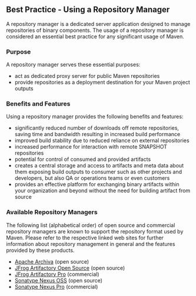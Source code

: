 ## Best Practice - Using a Repository Manager

A repository manager is a dedicated server application designed to manage
repositories of binary components. The usage of a repository manager is 
considered an essential best practice for any significant usage of Maven.


### Purpose

A repository manager serves these essential purposes:

* act as dedicated proxy server for public Maven repositories
* provide repositories as a deployment destination for your Maven project 
outputs

### Benefits and Features

Using a repository manager provides the following benefits and features:

* significantly reduced number of downloads off remote repositories, saving time
and bandwidth resulting in increased build performance
* improved build stability due to reduced reliance on external repositories
* increased performance for interaction with remote SNAPSHOT repositories
* potential for control of consumed and provided artifacts
* creates a central storage and access to artifacts and meta data about them 
exposing build outputs to consumer such as other projects and developers, but 
also QA or operations teams or even customers 
* provides an effective platform for exchanging binary artifacts within 
your organization and beyond without the need for building artifact from source

### Available Repository Managers

The following list (alphabetical order) of open source and commercial repository
 managers are known to support the repository format used by Maven. Please refer to the respective linked web sites for further information about repository management in general 
and the features provided by these products.

* <a href="http://archiva.apache.org/" target="_blank" rel="nofollow">Apache Archiva</a> (open source)
* <a href="http://www.jfrog.com/open-source" target="_blank" rel="nofollow">JFrog Artifactory Open Source</a> (open source)
* <a href="http://www.jfrog.com/artifactory/" target="_blank" rel="nofollow">JFrog Artifactory Pro</a> (commercial)
* <a href="http://www.sonatype.org/nexus/go/" target="_blank" rel="nofollow">Sonatype Nexus OSS</a> (open source)
* <a href="http://links.sonatype.com/products/nexus/pro/home" target="_blank" rel="nofollow">Sonatype Nexus Pro</a> (commercial)


